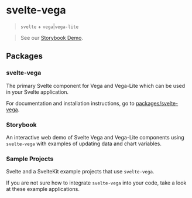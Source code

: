 # svelte-vega

> `svelte` + `vega`|`vega-lite`

> See our [Storybook Demo](http://vega.github.io/svelte-vega/).

## Packages

### svelte-vega

The primary Svelte component for Vega and Vega-Lite which can be used in your Svelte application.

For documentation and installation instructions, go to [packages/svelte-vega](https://github.com/vega/svelte-vega/tree/main/packages/svelte-vega).

### Storybook

An interactive web demo of Svelte Vega and Vega-Lite components using `svelte-vega` with examples of updating data and chart variables.

### Sample Projects

Svelte and a SvelteKit example projects that use `svelte-vega`.

If you are not sure how to integrate `svelte-vega` into your code, take a look at these example applications.

